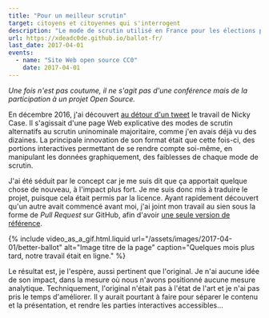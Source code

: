 ```yaml
---
title: "Pour un meilleur scrutin"
target: citoyens et citoyennes qui s'interrogent
description: "Le mode de scrutin utilisé en France pour les élections présidentielles a des avantages et des inconvénients. Peu importe qu'on l'apprécie ou non, il modèle la vie politique et, parfois, nous oblige à mentir. Comment mieux le faire comprendre qu'au travers d'un exercice pratique ?"
url: https://xdeadc0de.github.io/ballot-fr/
last_date: 2017-04-01
events: 
  - name: "Site Web open source CC0"
    date: 2017-04-01
---
```


_Une fois n'est pas coutume, il ne s'agit pas d'une conférence mais de la participation à un projet Open Source._

En décembre 2016, j'ai découvert [au détour d'un tweet](https://twitter.com/ncasenmare/status/807984252994330624) le travail de Nicky Case. Il s'agissait d'une page Web explicative des modes de scrutin alternatifs au scrutin uninominale majoritaire, comme j'en avais déjà vu des dizaines. La principale innovation de son format était que cette fois-ci, des portions interactives permettant de se rendre compte soi-même, en manipulant les données graphiquement, des faiblesses de chaque mode de scrutin.

J'ai été séduit par le concept car je me suis dit que ça apportait quelque chose de nouveau, à l'impact plus fort. Je me suis donc mis à traduire le projet, puisque cela était permis par la licence. Ayant rapidement découvert qu'un autre avait commencé avant moi, j'ai joint mon travail au sien sous la forme de <i lang="en">Pull Request</i> sur GitHub, afin d'avoir [une seule version de référence](https://github.com/xDEADC0DE/ballot-fr "Code source du projet Pour Un Meilleur Scrutin").

{% include video_as_a_gif.html.liquid
url="/assets/images/2017-04-01/better-ballot"
alt="Image titre de la page"
caption="Quelques mois plus tard, notre travail était en ligne."
%}

Le résultat est, je l'espère, aussi pertinent que l'original. Je n'ai aucune idée de son impact, dans la mesure où nous n'avons positionné aucune mesure analytique. Techniquement, l'original n'était pas à l'état de l'art et je n'ai pas pris le temps d'améliorer. Il y aurait pourtant à faire pour séparer le contenu et la présentation, et rendre les parties interactives accessibles…
